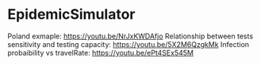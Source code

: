 # EpidemicSimulator
Poland exmaple: https://youtu.be/NrJxKWDAfjo
Relationship between tests sensitivity and testing capacity: https://youtu.be/5X2M6QzgkMk
Infection probaibility vs travelRate: https://youtu.be/ePt4SEx545M